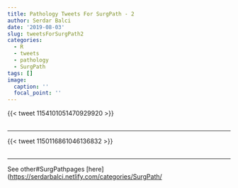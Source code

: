 ```yaml
---
title: Pathology Tweets For SurgPath - 2
author: Serdar Balci
date: '2019-08-03'
slug: tweetsForSurgPath2
categories:
  - R
  - tweets
  - pathology
  - SurgPath
tags: []
image:
  caption: ''
  focal_point: ''
---
```



{{< tweet 1154101051470929920 >}}
<br>
<br>
<hr>
{{< tweet 1150116861046136832 >}}
<br>
<br>
<hr>


See other#SurgPathpages [here](https://serdarbalci.netlify.com/categories/SurgPath/
